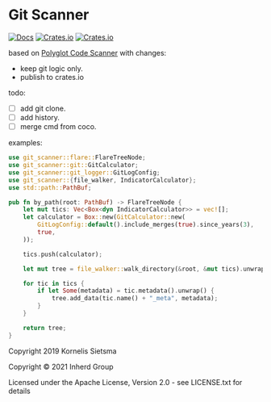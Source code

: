 # Git Scanner


[![Docs](https://docs.rs/git-scanner/badge.svg)](https://docs.rs/git-scanner)
[![Crates.io](https://img.shields.io/crates/d/git-scanner.svg)](https://crates.io/crates/git-scanner)
[![Crates.io](https://img.shields.io/crates/v/git-scanner.svg)](https://crates.io/crates/git-scanner)

based on [Polyglot Code Scanner](https://github.com/kornysietsma/polyglot-code-scanner) with changes:

 - keep git logic only.
 - publish to crates.io

todo:

 - [ ] add git clone.
 - [ ] add history.
 - [ ] merge cmd from coco.

examples:

```rust
use git_scanner::flare::FlareTreeNode;
use git_scanner::git::GitCalculator;
use git_scanner::git_logger::GitLogConfig;
use git_scanner::{file_walker, IndicatorCalculator};
use std::path::PathBuf;

pub fn by_path(root: PathBuf) -> FlareTreeNode {
    let mut tics: Vec<Box<dyn IndicatorCalculator>> = vec![];
    let calculator = Box::new(GitCalculator::new(
        GitLogConfig::default().include_merges(true).since_years(3),
        true,
    ));

    tics.push(calculator);

    let mut tree = file_walker::walk_directory(&root, &mut tics).unwrap();

    for tic in tics {
        if let Some(metadata) = tic.metadata().unwrap() {
            tree.add_data(tic.name() + "_meta", metadata);
        }
    }

    return tree;
}
```

Copyright 2019 Kornelis Sietsma

Copyright © 2021 Inherd Group

Licensed under the Apache License, Version 2.0 - see LICENSE.txt for details

